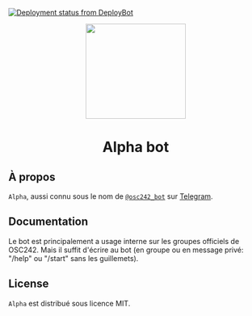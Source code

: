 [![Deployment status from DeployBot](https://arihan.deploybot.com/badge/45290642077714/148295.svg)](https://deploybot.com)

<p align="center"><img height="188" width="198" src="https://botman.io/img/botman.png"></p>
<h1 align="center">Alpha bot</h1>

## À propos

`Alpha`, aussi connu sous le nom de [`@osc242_bot`](https://t.me/osc242_bot) sur [Telegram](https://telegram.org).

## Documentation

Le bot est principalement a usage interne sur les groupes officiels de OSC242. Mais il suffit d'écrire au bot (en groupe ou en message privé: "/help" ou "/start" sans les guillemets).

## License

`Alpha` est distribué sous licence MIT.

